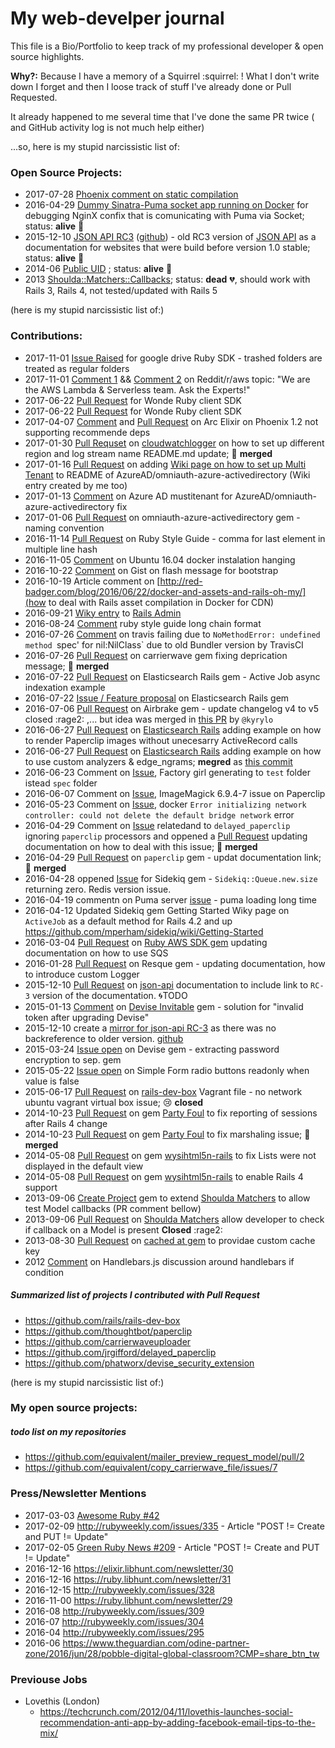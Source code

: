# My web-develper journal

This file is a Bio/Portfolio to keep track of my professional developer &amp; open source highlights.

**Why?:** Because I have a memory of a Squirrel :squirrel: !
What I don't write down I forget and then I loose track of stuff
I've already done or Pull Requested.

It already happened to me several time that I've done the same PR twice
( and GitHub activity log is not much help either)

...so, here is my stupid narcissistic list of:


### Open Source Projects:

* 2017-07-28 [Phoenix comment on static compilation](https://github.com/phoenixframework/phoenix/issues/2413)
* 2016-04-29 [Dummy Sinatra-Puma socket app running on Docker](https://github.com/equivalent/dummy-sinatra-puma-socket-docker-app) for debugging NginX confix that is comunicating with Puma via Socket; status: **alive** :green_heart:
* 2015-12-10 [JSON API RC3](http://jsonapi-rc3.herokuapp.com/) ([github](https://github.com/equivalent/json-api-RC3)) - old RC3 version of [JSON API](http://jsonapi.org/) as a documentation for websites that were build before version 1.0 stable; status: **alive** :green_heart:
* 2014-06 [Public UID](https://github.com/equivalent/public_uid) ; status: **alive** :green_heart:
* 2013 [Shoulda::Matchers::Callbacks](https://github.com/equivalent/shoulda-matchers-callbacks); status: **dead** :broken_heart:, should work with Rails 3, Rails 4, not tested/updated with Rails 5


(here is my stupid narcissistic list of:)

### Contributions:

* 2017-11-01 [Issue Raised](https://github.com/google/google-api-ruby-client/issues/626) for google drive Ruby SDK - trashed folders are treated as regular folders
* 2017-11-01 [Comment 1](https://www.reddit.com/r/aws/comments/7a5anz/we_are_the_aws_lambda_serverless_team_ask_the/dp779t5/) && [Comment 2](https://www.reddit.com/r/aws/comments/7a5anz/we_are_the_aws_lambda_serverless_team_ask_the/dp77xzl/) on Reddit/r/aws topic: "We are the AWS Lambda & Serverless team. Ask the Experts!" 
* 2017-06-22 [Pull Request](https://github.com/wondeltd/ruby-client/pull/4) for Wonde Ruby client SDK
* 2017-06-22 [Pull Request](https://github.com/wondeltd/ruby-client/pull/3) for Wonde Ruby client SDK
* 2017-04-07 [Comment](https://github.com/stavro/arc/issues/180) and
  [Pull Request](https://github.com/stavro/arc/pull/181) on Arc Elixir
on Phoenix 1.2 not supporting recommende deps
* 2017-01-30 [Pull Requset](https://github.com/amvse/cloudwatchlogger/pull/3) on [cloudwatchlogger](https://github.com/amvse/cloudwatchlogger) on how to set up different region and log stream name README.md update; :hamster: **merged**
* 2017-01-16 [Pull  Request](https://github.com/AzureAD/omniauth-azure-activedirectory/pull/29) on adding [Wiki page on how to set up Multi Tenant](https://github.com/AzureAD/omniauth-azure-activedirectory/wiki/Setup-Multi-tenant) to README of AzureAD/omniauth-azure-activedirectory (Wiki entry created by me too)
* 2017-01-13   [Comment](https://github.com/AzureAD/omniauth-azure-activedirectory/issues/25) on Azure AD mustitenant for AzureAD/omniauth-azure-activedirectory fix
* 2017-01-06 [Pull Request](https://github.com/AzureAD/omniauth-azure-activedirectory/pull/28) on omniauth-azure-activedirectory gem - naming convention
* 2016-11-14 [Pull Request](https://github.com/bbatsov/ruby-style-guide/pull/610) on Ruby Style Guide - comma for last element in multiple line hash
* 2016-11-05 [Comment](https://github.com/docker/docker/issues/23347#issuecomment-258604002) on Ubuntu 16.04 docker instalation hanging
* 2016-10-22 [Comment](https://gist.github.com/roberto/3344628#gistcomment-1903900) on Gist on flash message for bootstrap
* 2016-10-19 Article comment on [http://red-badger.com/blog/2016/06/22/docker-and-assets-and-rails-oh-my/](how to deal with Rails asset compilation in Docker for CDN)
* 2016-09-21 [Wiky entry](https://github.com/sferik/rails_admin/wiki/Orderable-Sortable-Has-And-Belongs-To-Many) to [Rails Admin](https://github.com/sferik/rails_admin)
* 2016-08-24 [Comment](https://github.com/bbatsov/ruby-style-guide/pull/176) ruby style guide long chain format 
* 2016-07-26 [Comment](https://github.com/rubygems/rubygems/issues/1419) on travis failing due to  `NoMethodError: undefined method `spec' for nil:NilClass` due to old Bundler version by TravisCI
* 2016-07-26 [Pull Request](https://github.com/carrierwaveuploader/carrierwave/pull/1989) on carrierwave gem fixing deprication message; :hamster: **merged**
* 2016-07-22 [Pull  Request](https://github.com/elastic/elasticsearch-rails/pull/602) on Elasticsearch Rails gem - Active Job async indexation example
* 2016-07-22 [Issue / Feature proposal](https://github.com/elastic/elasticsearch-rails/issues/601) on Elasticsearch Rails gem
* 2016-07-06 [Pull  Request](https://github.com/airbrake/airbrake/pull/570) on Airbrake gem - update changelog v4 to v5 closed :rage2: ,... but idea was merged in [this PR](https://github.com/airbrake/airbrake/pull/576) by `@kyrylo` 
* 2016-06-27 [Pull Request](https://github.com/elastic/elasticsearch-rails/pull/583) on [Elasticsearch Rails](https://github.com/elastic/elasticsearch-rails) adding example on how to render Paperclip images without unecesarry ActiveRecord calls
* 2016-06-27 [Pull Request](https://github.com/elastic/elasticsearch-rails/pull/582/files) on [Elasticsearch Rails](https://github.com/elastic/elasticsearch-rails) adding example on how to use custom analyzers & edge_ngrams; **megred** as [this commit](https://github.com/elastic/elasticsearch-rails/commit/f8df53aedfd37ab83cb19abfccaaa71b34018e22)
* 2016-06-23 Comment on  [Issue](https://github.com/thoughtbot/factory_girl_rails/issues/88), Factory girl generating to `test` folder istead `spec` folder
* 2016-06-07 Comment on  [Issue](https://github.com/thoughtbot/paperclip/issues/2223), ImageMagick 6.9.4-7 issue on Paperclip
* 2016-05-23 Comment on  [Issue](https://github.com/docker/docker/issues/18283), docker `Error initializing network controller: could not delete the default bridge network` error
* 2016-04-29 Comment on [Issue](https://github.com/jrgifford/delayed_paperclip/pull/177) 
relatedand to `delayed_paperclip` ignoring `paperclip` processors and oppened
a [Pull Request](https://github.com/jrgifford/delayed_paperclip/pull/177) updating documentation
on how to deal with this issue; :hamster: **merged** 
* 2016-04-29 [Pull Request](https://github.com/thoughtbot/paperclip/pull/2181) on `paperclip` gem -
updat documentation link; :hamster: **merged** 
* 2016-04-28 oppened [Issue](https://github.com/mperham/sidekiq/issues/2952) for Sidekiq gem - `Sidekiq::Queue.new.size` returning zero. Redis version issue.
* 2016-04-19 commentn on Puma server [issue](https://github.com/puma/puma/issues/961) - puma loading long time
* 2016-04-12 Updated Sidekiq gem Getting Started Wiky page on `ActiveJob` as a default method for Rails 4.2 and up https://github.com/mperham/sidekiq/wiki/Getting-Started
* 2016-03-04 [Pull Request](https://github.com/aws/aws-sdk-ruby/pull/1122) on [Ruby AWS SDK gem](https://github.com/aws/aws-sdk-ruby) updating documentation on how to use SQS 
* 2016-01-28 [Pull Request](https://github.com/resque/resque/pull/1399) on Resque gem - updating documentation, how to introduce custom Logger
* 2015-12-10 [Pull Request](https://github.com/json-api/json-api/pull/876) on [json-api](http://jsonapi.org/) documentation to include link to `RC-3` version of the documentation. :cyclone:TODO
* 2015-01-13 [Comment](https://github.com/scambra/devise_invitable/issues/402#issuecomment-127408132) on [Devise Invitable](https://github.com/scambra/devise_invitable) gem - solution for "invalid token after upgrading Devise"
* 2015-12-10 create a [mirror for json-api RC-3](http://jsonapi-rc3.herokuapp.com/) as there was no backreference to older version. [github](https://github.com/equivalent/json-api-RC3)
* 2015-03-24  [Issue open](https://github.com/plataformatec/devise/issues/3534#issuecomment-85485913) on Devise gem - extracting password encryption to sep. gem
* 2015-05-22 [Issue open](https://github.com/plataformatec/simple_form/issues/1257#issuecomment-104665063) on  Simple Form radio buttons readonly when value is false
* 2015-06-17 [Pull  Request](https://github.com/rails/rails-dev-box/pull/106) on [rails-dev-box](https://github.com/rails/rails-dev-box) Vagrant file - no network ubuntu vagrant virtual box issue; :cry: **closed**
* 2014-10-23 [Pull Request](https://github.com/DockYard/party_foul/pull/113) on gem [Party Foul](https://github.com/DockYard/party_foul)   to fix reporting of sessions after  Rails 4 change
* 2014-10-23 [Pull Request](https://github.com/DockYard/party_foul/pull/112) on gem [Party Foul](https://github.com/DockYard/party_foul) to fix marshaling issue; :hamster: **merged** 
* 2014-05-08 [Pull Request](https://github.com/zohararad/wysihtml5n-rails/pull/5) on gem [wysihtml5n-rails](https://github.com/zohararad/wysihtml5n-rails) to fix Lists were not displayed in the default view
* 2014-05-08 [Pull Request](https://github.com/zohararad/wysihtml5n-rails/pull/4) on gem [wysihtml5n-rails](https://github.com/zohararad/wysihtml5n-rails) to enable Rails 4 support
* 2013-09-06  [Create Project](https://github.com/equivalent/shoulda-matchers-callbacks) gem to extend [Shoulda Matchers](https://github.com/thoughtbot/shoulda-matchers) to allow test Model callbacks (PR comment bellow)
* 2013-09-06 [Pull Request](https://github.com/thoughtbot/shoulda-matchers/pull/353#issuecomment-23949653) on [Shoulda Matchers](https://github.com/thoughtbot/shoulda-matchers) allow developer to check if callback on a Model is present  **Closed** :rage2:
* 2013-08-30 [Pull Request](https://github.com/delwyn/cached_at/pull/3)
on [cached at gem](https://github.com/delwyn/cached_at) to providae
custom cache key
* 2012 [Comment](https://github.com/wycats/handlebars.js/issues/206#issuecomment-10183603) on Handlebars.js discussion around handlebars if condition


##### Summarized list of projects I contributed with Pull Request

* https://github.com/rails/rails-dev-box
* https://github.com/thoughtbot/paperclip
* https://github.com/carrierwaveuploader
* https://github.com/jrgifford/delayed_paperclip
* https://github.com/phatworx/devise_security_extension


(here is my stupid narcissistic list of:)

### My open source projects:

##### todo list on my repositories 

* https://github.com/equivalent/mailer_preview_request_model/pull/2
* https://github.com/equivalent/copy_carrierwave_file/issues/7

### Press/Newsletter Mentions

* 2017-03-03 [Awesome Ruby #42](https://ruby.libhunt.com/newsletter/42)
* 2017-02-09 http://rubyweekly.com/issues/335 - Article "POST != Create and PUT != Update"
* 2017-02-05 [Green Ruby News #209](http://greenruby.org/grn-209.html) - Article "POST != Create and PUT != Update"
* 2016-12-16 https://elixir.libhunt.com/newsletter/30
* 2016-12-16 https://ruby.libhunt.com/newsletter/31
* 2016-12-15 http://rubyweekly.com/issues/328
* 2016-11-00 https://ruby.libhunt.com/newsletter/29
* 2016-08 http://rubyweekly.com/issues/309
* 2016-07 http://rubyweekly.com/issues/304
* 2016-04 http://rubyweekly.com/issues/295
* 2016-06 https://www.theguardian.com/odine-partner-zone/2016/jun/28/pobble-digital-global-classroom?CMP=share_btn_tw


### Previouse Jobs

* Lovethis (London)
  * https://techcrunch.com/2012/04/11/lovethis-launches-social-recommendation-anti-app-by-adding-facebook-email-tips-to-the-mix/
